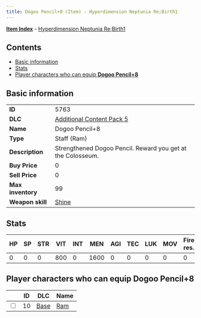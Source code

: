 ```yaml
---
title: Dogoo Pencil+8 (Item) - Hyperdimension Neptunia Re;Birth1
---
```


[**Item Index**](/neptunia/rb1/item/index.html) - [Hyperdimension Neptunia Re;Birth1](/neptunia/rb1)

## Contents

- [Basic information](#basic-information)
- [Stats](#stats)
- [Player characters who can equip **Dogoo Pencil+8**](#player-characters-who-can-equip-dogoo-pencil-8)
## Basic information

|   |   |
| -- | -- |
| **ID** | 5763 |
| **DLC** | [Additional Content Pack 5](/neptunia/rb1/dlc/14-pack5.html) |
| **Name** | Dogoo Pencil+8 |
| **Type** | Staff (Ram) |
| **Description** | Strengthened Dogoo Pencil. Reward you get at the Colosseum. |
| **Buy Price** | 0 |
| **Sell Price** | 0 |
| **Max inventory** | 99 |
| **Weapon skill** | [Shine](/neptunia/rb1/skill/1-1801-shine.html) |


## Stats

| HP | SP | STR | VIT | INT | MEN | AGI | TEC | LUK | MOV | Fire res. | Ice res. | Wind res. | Lightning res. |
| -- | -- | --- | --- | --- | --- | --- | --- | --- | --- | --------- | -------- | --------- | -------------- |
| 0 | 0 | 0 | 800 | 0 | 1600 | 0 | 0 | 0 | 0 | 0 | 0 | 0 | 0 |


## Player characters who can equip **Dogoo Pencil+8**

|    | ID | DLC | Name |
| -- | -- | --- | ---- |
| <input type="checkbox" id="rb1-player-1-10" class="trackbox" /> | 10 | [Base](/neptunia/rb1/dlc/1-base.html) | [Ram](/neptunia/rb1/player/1-10-ram.html) |
